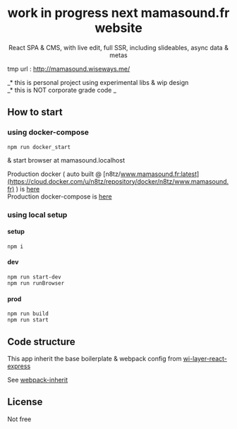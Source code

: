 <h1 align="center">work in progress next mamasound.fr website</h1>
<p align="center">React SPA & CMS, with live edit, full SSR, including slideables, async data & metas</p>

tmp url : http://mamasound.wiseways.me/

_* this is personal project using experimental libs & wip design<br/>
_* this is NOT corporate grade code _

## How to start

### using docker-compose

```
npm run docker_start
```

& start browser at mamasound.localhost

Production docker ( auto built @ [n8tz/www.mamasound.fr:latest](https://cloud.docker.com/u/n8tz/repository/docker/n8tz/www.mamasound.fr) ) is [here](dockers/preprod) <br/>
Production docker-compose is [here](dockers/prod) 

### using local setup

#### setup
```
npm i
```

#### dev
```
npm run start-dev
npm run runBrowser
```

#### prod
```
npm run build
npm run start
```

## Code structure

This app inherit the base boilerplate & webpack config from [wi-layer-react-express](https://github.com/n8tz/wi-layer-react-express)

See [webpack-inherit](https://github.com/n8tz/webpack-inherit)

## License 

Not free
